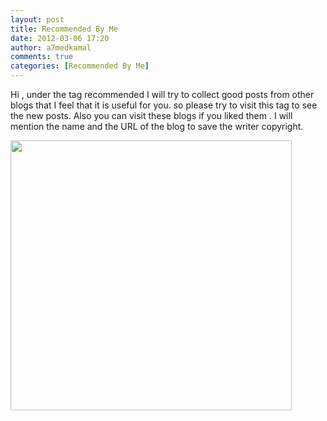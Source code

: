 ```yaml
---
layout: post
title: Recommended By Me
date: 2012-03-06 17:20
author: a7medkamal
comments: true
categories: [Recommended By Me]
---
```

Hi , under the tag recommended I will try to collect good posts from other blogs that I feel that it is useful for you. so please try to visit this tag to see the new posts. Also you can visit these blogs if you liked them . I will mention the name and the URL of the blog to save the writer copyright.

<img class="aligncenter" title="Recommended" src="http://image.shutterstock.com/display_pic_with_logo/450076/450076,1270387365,1/stock-photo-recommended-stamp-50189977.jpg" alt="" width="450" height="432" />
